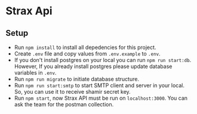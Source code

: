# Strax Api

## Setup

- Run `npm install` to install all depedencies for this project.
- Create `.env` file and copy values from `.env.example` to `.env`.
- If you don't install postgres on your local you can run `npm run start:db`. However, If you already install postgres please update database variables in `.env`.
- Run `npm run migrate` to initiate database structure.
- Run `npm run start:smtp` to start SMTP client and server in your local. So, you can use it to receive shamir secret key.
- Run `npm start`, now Strax API must be run on `localhost:3000`. You can ask the team for the postman collection.
